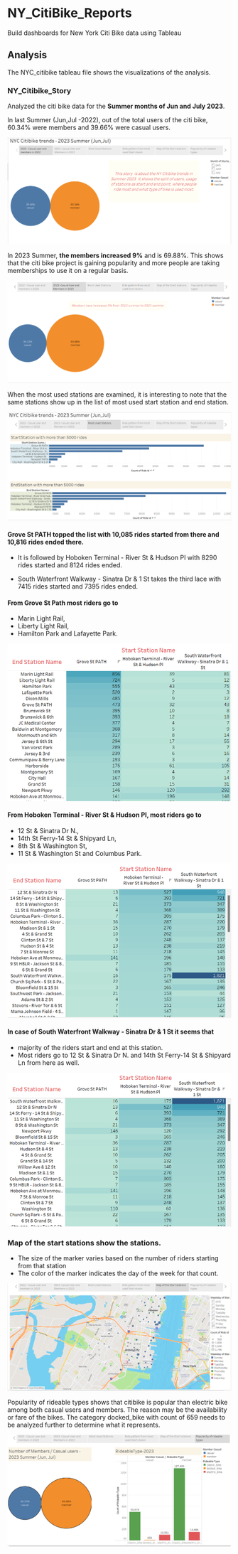 # NY_CitiBike_Reports
Build dashboards for New York Citi Bike data using Tableau

## Analysis

The NYC_citibike tableau file shows the visualizations of the analysis.

### NY_Citibike_Story

Analyzed the citi bike data for the **Summer months of Jun and July 2023**. 

In last Summer (Jun,Jul -2022), out of the total users of the citi bike, 60.34% were members and 39.66% were casual users.

![Alt text](image-6.png)

In 2023 Summer, **the members increased 9%** and is 69.88%. This shows that the citi bike project is gaining popularity and more people are taking memberships to use it on a regular basis.

![Alt text](image-7.png)

When the most used stations are examined, it is interesting to note that the same stations show up in the list of most used start station and end station. 

![Alt text](image-8.png)

#### Grove St PATH topped the list with 10,085 rides started from there and 10,816 rides ended there.

- It is followed by Hoboken Terminal - River St & Hudson PI with 8290 rides started and 8124 rides ended. 

- South Waterfront Walkway - Sinatra Dr & 1 St takes the third lace with 7415 rides started and 7395 rides ended.

#### From Grove St Path most riders go to 
- Marin Light Rail, 
- Liberty Light Rail, 
- Hamilton Park and Lafayette Park.

![Alt text](image-3.png)

#### From Hoboken Terminal - River St & Hudson PI, most riders go to 
- 12 St & Sinatra Dr N., 
- 14th St Ferry-14 St & Shipyard Ln, 
- 8th St & Washington St,
- 11 St & Washington St and Columbus Park.

![Alt text](image-4.png)

#### In case of South Waterfront Walkway - Sinatra Dr & 1 St it seems that 
- majority of the riders start and end at this station. 
- Most riders go to 12 St & Sinatra Dr N. and 14th St Ferry-14 St & Shipyard Ln from here as well.

![Alt text](image-5.png)

### Map of the start stations show the stations. 
- The size of the marker varies based on the number of riders starting from that station 
- The color of the marker indicates the day of the week for that count.

![Alt text](image.png)

Popularity of rideable types shows that citibike is popular than electric bike among both casual users and members. The reason may be the availability or fare of the bikes. The category docked_bike with count of 659 needs to be analyzed further to determine what it represents.

![Alt text](image-2.png)

